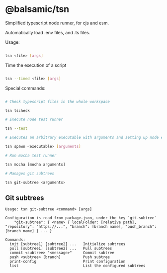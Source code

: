 # @balsamic/tsn

Simplified typescript node runner, for cjs and esm.

Automatically load .env files, and .ts files.

Usage:

```bash

tsn <file> [args]

```

Time the execution of a script

```bash

tsn --timed <file> [args]

```

Special commands:

```bash

# Check typescript files in the whole workspace

tsn tscheck

# Execute node test runner

tsn --test

# Executes an arbitrary executable with arguments and setting up node environment

tsn spawn <executable> [arguments]

# Run mocha test runner

tsn mocha [mocha arguments]

# Manages git subtrees

tsn git-subtree <arguments>

```

## Git subtrees

```
Usage: tsn git-subtree <command> [args]

Configuration is read from package.json, under the key `git-subtree`
    "git-subtree": { <name> { localFolder: [relative path], "repository": "https://...", "branch": [branch name], "push_branch": [branch name] } ... }

Commands:
  init [subtree1] [subtree2] ...   Initialize subtrees
  pull [subtree1] [subtree2] ...   Pull subtrees
  commit <subtree> "<message>"     Commit subtree
  push <subtree> [branch]          Push subtree
  print-config                     Print configuration
  list                             List the configured subtrees
```
